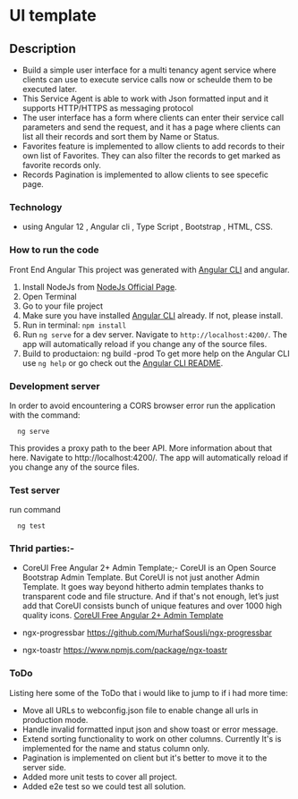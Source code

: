 # UI template

## Description

- Build a simple user interface for a multi tenancy agent service where clients can use to execute service calls now or scheulde them to be executed later.
- This Service Agent is able to work with Json formatted input and it supports HTTP/HTTPS as messaging protocol
- The user interface has a form where clients can enter their service call parameters and send the request, and it has a page where clients can list all their records and sort them by Name or Status.
- Favorites feature is implemented to allow clients to add records to their own list of Favorites. They can also filter the records to get marked as favorite records only.
- Records Pagination is implemented to allow clients to see specefic page.


### Technology
 -  using Angular 12 , Angular cli , Type Script , Bootstrap , HTML, CSS.


###  How to run the code

Front End Angular
This project was generated with [Angular CLI](https://github.com/angular/angular-cli) and angular.

1. Install NodeJs from [NodeJs Official Page](https://nodejs.org/en).
2. Open Terminal
3. Go to your file project
4. Make sure you have installed [Angular CLI](https://github.com/angular/angular-cli) already. If not, please install.
5. Run in terminal: ```npm install```
6. Run `ng serve` for a dev server. Navigate to `http://localhost:4200/`. The app will automatically reload if you change any of the source files.
7. Build to productaion: ng build -prod
To get more help on the Angular CLI use `ng help` or go check out the [Angular CLI README](https://github.com/angular/angular-cli/blob/master/README.md).

### Development server
In order to avoid encountering a CORS browser error run the application with the command:

```
  ng serve
```

This provides a proxy path to the beer API. More information about that here. Navigate to http://localhost:4200/. The app will automatically reload if you change any of the source files.

### Test server
run command
```
  ng test
```

### Thrid parties:-
 - CoreUI Free Angular 2+ Admin Template;- CoreUI is an Open Source Bootstrap Admin Template. But CoreUI is not just another Admin Template. It goes way beyond hitherto admin templates thanks to transparent code and file structure. And if that's not enough, let’s just add that CoreUI consists bunch of unique features and over 1000 high quality icons.
 [CoreUI Free Angular 2+ Admin Template](https://github.com/coreui/coreui-free-angular-admin-template)

 - ngx-progressbar https://github.com/MurhafSousli/ngx-progressbar
 - ngx-toastr https://www.npmjs.com/package/ngx-toastr

### ToDo

Listing here some of the ToDo that i would like to jump to if i had more time:

- Move all URLs to webconfig.json file to enable change all urls in production mode.
- Handle invalid formatted input json and show toast or error message.
- Extend sorting functionality to work on other columns. Currently It's is implemented for the name and status column only.
- Pagination is implemented on client but it's better to move it to the server side.
- Added more unit tests to cover all project.
- Added e2e test so we could test all solution.
